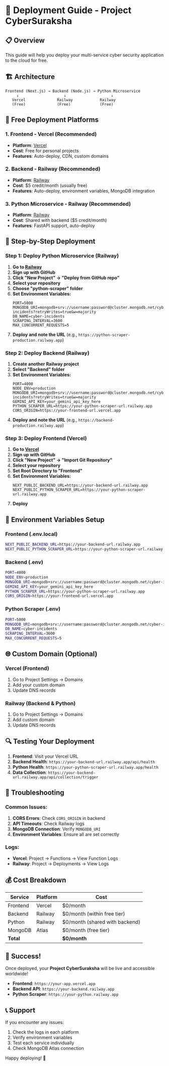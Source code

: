 # 🚀 Deployment Guide - Project CyberSuraksha

## 📋 Overview
This guide will help you deploy your multi-service cyber security application to the cloud for free.

## 🏗️ Architecture
```
Frontend (Next.js) → Backend (Node.js) → Python Microservice
     ↓                    ↓                    ↓
   Vercel              Railway            Railway
   (Free)              (Free)             (Free)
```

## 🎯 Free Deployment Platforms

### 1. Frontend - Vercel (Recommended)
- **Platform**: [Vercel](https://vercel.com)
- **Cost**: Free for personal projects
- **Features**: Auto-deploy, CDN, custom domains

### 2. Backend - Railway (Recommended)
- **Platform**: [Railway](https://railway.app)
- **Cost**: $5 credit/month (usually free)
- **Features**: Auto-deploy, environment variables, MongoDB integration

### 3. Python Microservice - Railway (Recommended)
- **Platform**: [Railway](https://railway.app)
- **Cost**: Shared with backend ($5 credit/month)
- **Features**: FastAPI support, auto-deploy

## 📝 Step-by-Step Deployment

### Step 1: Deploy Python Microservice (Railway)

1. **Go to [Railway](https://railway.app)**
2. **Sign up with GitHub**
3. **Click "New Project" → "Deploy from GitHub repo"**
4. **Select your repository**
5. **Choose "python-scraper" folder**
6. **Set Environment Variables:**
   ```
   PORT=5000
   MONGODB_URI=mongodb+srv://username:password@cluster.mongodb.net/cyber-incidents?retryWrites=true&w=majority
   DB_NAME=cyber-incidents
   SCRAPING_INTERVAL=3600
   MAX_CONCURRENT_REQUESTS=5
   ```
7. **Deploy and note the URL** (e.g., `https://python-scraper-production.railway.app`)

### Step 2: Deploy Backend (Railway)

1. **Create another Railway project**
2. **Select "Backend" folder**
3. **Set Environment Variables:**
   ```
   PORT=4000
   NODE_ENV=production
   MONGODB_URI=mongodb+srv://username:password@cluster.mongodb.net/cyber-incidents?retryWrites=true&w=majority
   GEMINI_API_KEY=your_gemini_api_key_here
   PYTHON_SCRAPER_URL=https://your-python-scraper-url.railway.app
   CORS_ORIGIN=https://your-frontend-url.vercel.app
   ```
4. **Deploy and note the URL** (e.g., `https://backend-production.railway.app`)

### Step 3: Deploy Frontend (Vercel)

1. **Go to [Vercel](https://vercel.com)**
2. **Sign up with GitHub**
3. **Click "New Project" → "Import Git Repository"**
4. **Select your repository**
5. **Set Root Directory to "Frontend"**
6. **Set Environment Variables:**
   ```
   NEXT_PUBLIC_BACKEND_URL=https://your-backend-url.railway.app
   NEXT_PUBLIC_PYTHON_SCRAPER_URL=https://your-python-scraper-url.railway.app
   ```
7. **Deploy**

## 🔧 Environment Variables Setup

### Frontend (.env.local)
```bash
NEXT_PUBLIC_BACKEND_URL=https://your-backend-url.railway.app
NEXT_PUBLIC_PYTHON_SCRAPER_URL=https://your-python-scraper-url.railway.app
```

### Backend (.env)
```bash
PORT=4000
NODE_ENV=production
MONGODB_URI=mongodb+srv://username:password@cluster.mongodb.net/cyber-incidents?retryWrites=true&w=majority
GEMINI_API_KEY=your_gemini_api_key_here
PYTHON_SCRAPER_URL=https://your-python-scraper-url.railway.app
CORS_ORIGIN=https://your-frontend-url.vercel.app
```

### Python Scraper (.env)
```bash
PORT=5000
MONGODB_URI=mongodb+srv://username:password@cluster.mongodb.net/cyber-incidents?retryWrites=true&w=majority
DB_NAME=cyber-incidents
SCRAPING_INTERVAL=3600
MAX_CONCURRENT_REQUESTS=5
```

## 🌐 Custom Domain (Optional)

### Vercel (Frontend)
1. Go to Project Settings → Domains
2. Add your custom domain
3. Update DNS records

### Railway (Backend & Python)
1. Go to Project Settings → Domains
2. Add custom domain
3. Update DNS records

## 🔍 Testing Your Deployment

1. **Frontend**: Visit your Vercel URL
2. **Backend Health**: `https://your-backend-url.railway.app/api/health`
3. **Python Health**: `https://your-python-scraper-url.railway.app/health`
4. **Data Collection**: `https://your-backend-url.railway.app/api/collection/trigger`

## 🚨 Troubleshooting

### Common Issues:
1. **CORS Errors**: Check `CORS_ORIGIN` in backend
2. **API Timeouts**: Check Railway logs
3. **MongoDB Connection**: Verify `MONGODB_URI`
4. **Environment Variables**: Ensure all are set correctly

### Logs:
- **Vercel**: Project → Functions → View Function Logs
- **Railway**: Project → Deployments → View Logs

## 💰 Cost Breakdown

| Service | Platform | Cost |
|---------|----------|------|
| Frontend | Vercel | $0/month |
| Backend | Railway | $0/month (within free tier) |
| Python | Railway | $0/month (shared with backend) |
| MongoDB | Atlas | $0/month (free tier) |
| **Total** | | **$0/month** |

## 🎉 Success!

Once deployed, your **Project CyberSuraksha** will be live and accessible worldwide!

- **Frontend**: `https://your-app.vercel.app`
- **Backend API**: `https://your-backend.railway.app`
- **Python Scraper**: `https://your-python.railway.app`

## 📞 Support

If you encounter any issues:
1. Check the logs in each platform
2. Verify environment variables
3. Test each service individually
4. Check MongoDB Atlas connection

Happy deploying! 🚀
